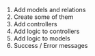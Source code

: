 

1. Add models and relations
1. Create some of them
1. Add controllers
1. Add logic to controllers
1. Add logic to models
1. Success / Error messages

